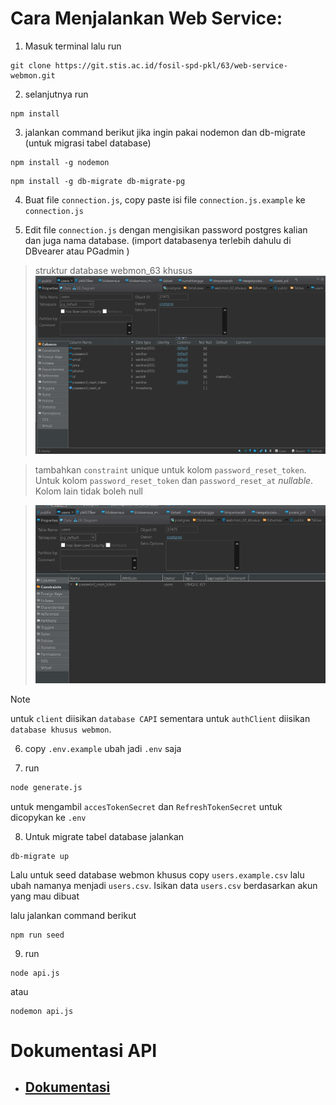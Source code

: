# Cara Menjalankan Web Service:

1. Masuk terminal lalu run

```
git clone https://git.stis.ac.id/fosil-spd-pkl/63/web-service-webmon.git
```

2. selanjutnya run

```
npm install
```

3. jalankan command berikut jika ingin pakai nodemon dan db-migrate (untuk migrasi tabel database)

```
npm install -g nodemon
```

```
npm install -g db-migrate db-migrate-pg
```

4. Buat file `connection.js`, copy paste isi file `connection.js.example` ke `connection.js`

5. Edit file `connection.js` dengan mengisikan password postgres kalian dan juga nama database. (import databasenya terlebih dahulu di DBvearer atau PGadmin )

> struktur database webmon_63 khusus
> ![Struktur database webmon](struktur_database.png)

> tambahkan `constraint` unique untuk kolom `password_reset_token`. Untuk kolom `password_reset_token` dan `password_reset_at` _nullable_. Kolom lain tidak boleh null

> ![Constraint unique](constraint.png)

> [!NOTE]  
> untuk `client` diisikan `database CAPI` sementara untuk `authClient` diisikan `database khusus webmon`.

6. copy `.env.example` ubah jadi `.env` saja

7. run

```sh
node generate.js
```

untuk mengambil `accesTokenSecret` dan `RefreshTokenSecret` untuk dicopykan ke `.env`

8. Untuk migrate tabel database jalankan

```
db-migrate up
```

Lalu untuk seed database webmon khusus copy `users.example.csv` lalu ubah namanya menjadi `users.csv`. Isikan data `users.csv` berdasarkan akun yang mau dibuat

lalu jalankan command berikut

```
npm run seed
```

9. run

```
node api.js
```

atau

```
nodemon api.js
```

# Dokumentasi API

- ## [Dokumentasi](https://documenter.getpostman.com/view/27677435/2s9YsQ6p72)
